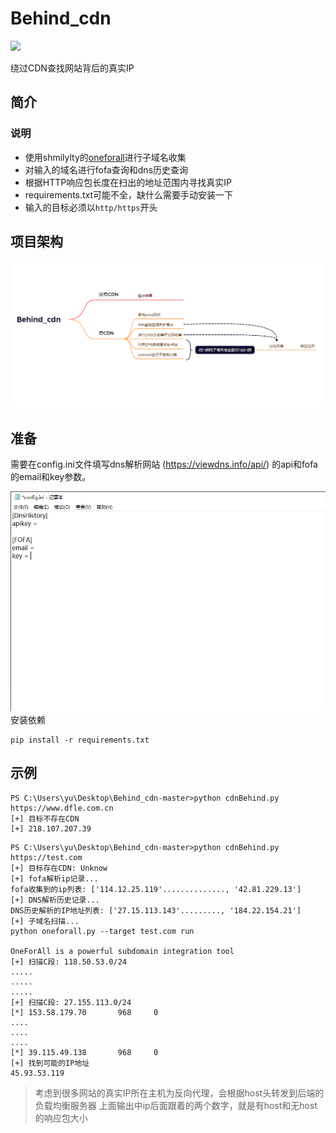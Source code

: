 # Behind_cdn
![](https://img.shields.io/badge/python-3.8-blue)

绕过CDN查找网站背后的真实IP


## 简介
### 说明

 - 使用shmilylty的[oneforall](https://github.com/shmilylty/OneForAll)进行子域名收集
 - 对输入的域名进行fofa查询和dns历史查询
 - 根据HTTP响应包长度在扫出的地址范围内寻找真实IP
 - requirements.txt可能不全，缺什么需要手动安装一下
 - 输入的目标必须以`http/https`开头
## 项目架构

![项目架构](https://github.com/matias-a11y/Behind_cdn/blob/master/img/%E9%A1%B9%E7%9B%AE%E6%9E%B6%E6%9E%84.png)

## 准备

需要在config.ini文件填写dns解析网站 (https://viewdns.info/api/) 的api和fofa的email和key参数。

![config](https://github.com/matias-a11y/Behind_cdn/blob/master/img/config.png)
安装依赖
```
pip install -r requirements.txt
```

##  示例

```
PS C:\Users\yu\Desktop\Behind_cdn-master>python cdnBehind.py https://www.dfle.com.cn
[+] 目标不存在CDN
[+] 218.107.207.39
```
```
PS C:\Users\yu\Desktop\Behind_cdn-master>python cdnBehind.py https://test.com
[+] 目标存在CDN: Unknow
[+] fofa解析ip记录...
fofa收集到的ip列表: ['114.12.25.119'.............., '42.81.229.13']
[+] DNS解析历史记录...
DNS历史解析的IP地址列表: ['27.15.113.143'........., '184.22.154.21']
[+] 子域名扫描...
python oneforall.py --target test.com run

OneForAll is a powerful subdomain integration tool
[+] 扫描C段: 118.50.53.0/24
.....
.....
.....
[+] 扫描C段: 27.155.113.0/24
[*] 153.58.179.70       968     0
....
....
....
[*] 39.115.49.138       968     0
[+] 找到可能的IP地址
45.93.53.119
```
> 考虑到很多网站的真实IP所在主机为反向代理，会根据host头转发到后端的负载均衡服务器
> 上面输出中ip后面跟着的两个数字，就是有host和无host的响应包大小

